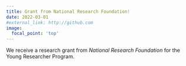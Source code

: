 ```yaml
---
title: Grant from National Research Foundation!
date: 2022-03-01
#external_link: http://github.com
image:
  focal_point: 'top'
---
```


We receive a research grant from _National Research Foundation_ for the Young Researcher Program. 
<!--more-->
